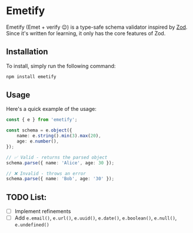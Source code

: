 # Emetify
Emetify (Emet + verify 😉) is a type-safe schema validator inspired by [Zod](https://github.com/colinhacks/zod).\
Since it's written for learning, it only has the core features of Zod.

## Installation

To install, simply run the following command:

```bash
npm install emetify
```

## Usage

Here's a quick example of the usage:

```typescript
const { e } from 'emetify';

const schema = e.object({
    name: e.string().min(3).max(20),
    age: e.number(),
});

// ✅ Valid - returns the parsed object
schema.parse({ name: 'Alice', age: 30 });

// ❌ Invalid - throws an error
schema.parse({ name: 'Bob', age: '30' });
```

## TODO List:
- [ ] Implement refinements
- [ ] Add `e.email()`, `e.url()`, `e.uuid()`, `e.date()`, `e.boolean()`, `e.null()`, `e.undefined()`
